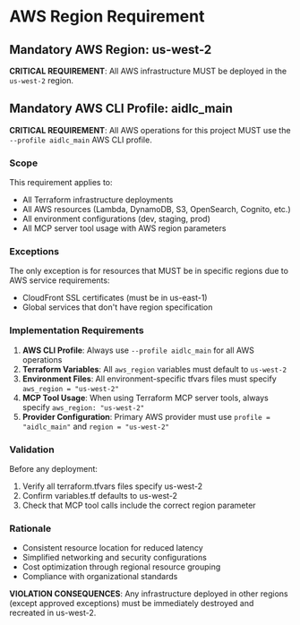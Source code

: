 # AWS Region Requirement

## Mandatory AWS Region: us-west-2

**CRITICAL REQUIREMENT**: All AWS infrastructure MUST be deployed in the `us-west-2` region.

## Mandatory AWS CLI Profile: aidlc_main

**CRITICAL REQUIREMENT**: All AWS operations for this project MUST use the `--profile aidlc_main` AWS CLI profile.

### Scope
This requirement applies to:
- All Terraform infrastructure deployments
- All AWS resources (Lambda, DynamoDB, S3, OpenSearch, Cognito, etc.)
- All environment configurations (dev, staging, prod)
- All MCP server tool usage with AWS region parameters

### Exceptions
The only exception is for resources that MUST be in specific regions due to AWS service requirements:
- CloudFront SSL certificates (must be in us-east-1)
- Global services that don't have region specification

### Implementation Requirements
1. **AWS CLI Profile**: Always use `--profile aidlc_main` for all AWS operations
2. **Terraform Variables**: All `aws_region` variables must default to `us-west-2`
3. **Environment Files**: All environment-specific tfvars files must specify `aws_region = "us-west-2"`
4. **MCP Tool Usage**: When using Terraform MCP server tools, always specify `aws_region: "us-west-2"`
5. **Provider Configuration**: Primary AWS provider must use `profile = "aidlc_main"` and `region = "us-west-2"`

### Validation
Before any deployment:
1. Verify all terraform.tfvars files specify us-west-2
2. Confirm variables.tf defaults to us-west-2
3. Check that MCP tool calls include the correct region parameter

### Rationale
- Consistent resource location for reduced latency
- Simplified networking and security configurations
- Cost optimization through regional resource grouping
- Compliance with organizational standards

**VIOLATION CONSEQUENCES**: Any infrastructure deployed in other regions (except approved exceptions) must be immediately destroyed and recreated in us-west-2.